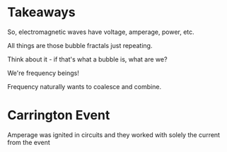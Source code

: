 # Takeaways

So, electromagnetic waves have voltage, amperage, power, etc.

All things are those bubble fractals just repeating.

Think about it - if that's what a bubble is, what are we?

We're frequency beings!

Frequency naturally wants to coalesce and combine.

# Carrington Event

Amperage was ignited in circuits and they worked with solely the current from the event
